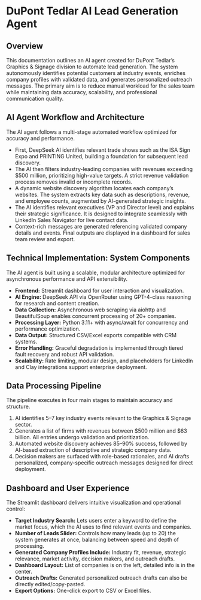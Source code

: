 # DuPont Tedlar AI Lead Generation Agent

## Overview  
This documentation outlines an AI agent created for DuPont Tedlar’s Graphics & Signage division to automate lead generation. The system autonomously identifies potential customers at industry events, enriches company profiles with validated data, and generates personalized outreach messages. The primary aim is to reduce manual workload for the sales team while maintaining data accuracy, scalability, and professional communication quality.

## AI Agent Workflow and Architecture  
The AI agent follows a multi-stage automated workflow optimized for accuracy and performance.  

- First, DeepSeek AI identifies relevant trade shows such as the ISA Sign Expo and PRINTING United, building a foundation for subsequent lead discovery.  
- The AI then filters industry-leading companies with revenues exceeding $500 million, prioritizing high-value targets. A strict revenue validation process removes invalid or incomplete records.  
- A dynamic website discovery algorithm locates each company’s websites. The system extracts key data such as descriptions, revenue, and employee counts, augmented by AI-generated strategic insights.  
- The AI identifies relevant executives (VP and Director level) and explains their strategic significance. It is designed to integrate seamlessly with LinkedIn Sales Navigator for live contact data.  
- Context-rich messages are generated referencing validated company details and events. Final outputs are displayed in a dashboard for sales team review and export.  

## Technical Implementation: System Components  
The AI agent is built using a scalable, modular architecture optimized for asynchronous performance and API extensibility.  

- **Frontend:** Streamlit dashboard for user interaction and visualization.  
- **AI Engine:** DeepSeek API via OpenRouter using GPT-4-class reasoning for research and content creation.  
- **Data Collection:** Asynchronous web scraping via aiohttp and BeautifulSoup enables concurrent processing of 20+ companies.  
- **Processing Layer:** Python 3.11+ with async/await for concurrency and performance optimization.  
- **Data Output:** Structured CSV/Excel exports compatible with CRM systems.  
- **Error Handling:** Graceful degradation is implemented through tiered fault recovery and robust API validation.  
- **Scalability:** Rate limiting, modular design, and placeholders for LinkedIn and Clay integrations support enterprise deployment.  

## Data Processing Pipeline  
The pipeline executes in four main stages to maintain accuracy and structure.  

1. AI identifies 5–7 key industry events relevant to the Graphics & Signage sector.  
2. Generates a list of firms with revenues between $500 million and $63 billion. All entries undergo validation and prioritization.  
3. Automated website discovery achieves 85–90% success, followed by AI-based extraction of descriptive and strategic company data.  
4. Decision makers are surfaced with role-based rationales, and AI drafts personalized, company-specific outreach messages designed for direct deployment.  

## Dashboard and User Experience  
The Streamlit dashboard delivers intuitive visualization and operational control:
- **Target Industry Search:** Lets users enter a keyword to define the market focus, which the AI uses to find relevant events and companies.  
- **Number of Leads Slider:** Controls how many leads (up to 20) the system generates at once, balancing between speed and depth of processing.  
- **Generated Company Profiles Include:** Industry fit, revenue, strategic relevance, market activity, decision makers, and outreach drafts.  
- **Dashboard Layout:** List of companies is on the left, detailed info is in the center.  
- **Outreach Drafts:** Generated personalized outreach drafts can also be directly edited/copy-pasted.  
- **Export Options:** One-click export to CSV or Excel files.  
